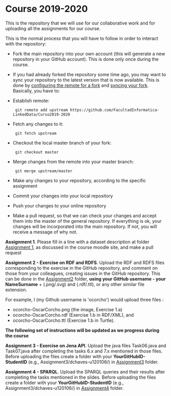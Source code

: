 Course 2019-2020
================

This is the repository that we will use for our collaborative work and for uploading all the assignments for our course.

This is the normal process that you will have to follow in order to interact with the repository:

* Fork the main repository into your own account (this will generate a new repository in your GitHub account). This is done only once during the course. 
* If you had already forked the repository some time ago, you may want to sync your repository to the latest version that is now available. This is done by [configuring the remote for a fork](https://help.github.com/articles/configuring-a-remote-for-a-fork) and [syncing your fork](https://help.github.com/articles/syncing-a-fork). Basically, you have to:
 * Establish remote: 
 
        git remote add upstream https://github.com/FacultadInformatica-LinkedData/Curso2019-2020

 * Fetch any changes to it: 
 
        git fetch upstream
 
 * Checkout the local master branch of your fork: 
 
        git checkout master
 
 * Merge changes from the remote into your master branch: 
 
        git merge upstream/master

* Make any changes to your repository, according to the specific assignment
* Commit your changes into your local repository
* Push your changes to your online repository
* Make a pull request, so that we can check your changes and accept them into the master of the general repository. If everything is ok, your changes will be incorporated into the main repository. If not, you will receive a message of why not.

**Assignment 1**. Please fill in a line with a dataset description at folder [Assignment 1](./Assignment1/DatasetDescriptions.csv), as discussed in the course moodle site, and make a pull request

**Assignment 2 - Exercise on RDF and RDFS**. Upload the RDF and RDFS files corresponding to the exercise in the GitHub repository, and comment on those from your colleagues, creating issues in the GitHub repository. This can be done in the [Assignment2](./Assignment2/) folder, **using your GitHub username - your NameSurname** + (.png/.svg) and (.rdf/.ttl), or any other similar file extension.

For example, I (my Github username is 'ocorcho') would upload three files :
* ocorcho-OscarCorcho.png (the image, Exercise 1.a) 
* ocorcho-OscarCorcho.rdf (Exercise 1.b in RDF/XML), and 
* ocorcho-OscarCorcho.ttl (Exercise 1.b in Turtle).

**The following set of instructions will be updated as we progress during the course**

**Assignment 3 - Exercise on Jena API**. Upload the java files Task06.java and Task07.java after completing the tasks 6.x and 7.x mentioned in those files. Before uploading the files create a folder with your **YourGitHubID-StudentID** (e.g., Assignment3/dchaves-u120106/) in [Assignment3](./Assignment3/) folder.

**Assignment 4 - SPARQL**. Upload the SPARQL queries and their results after completing the tasks mentioned in the slides. Before uploading the files create a folder with your **YourGitHubID-StudentID** (e.g., Assignment3/dchaves-u120106/) in [Assignment4](./Assignment4/) folder.


